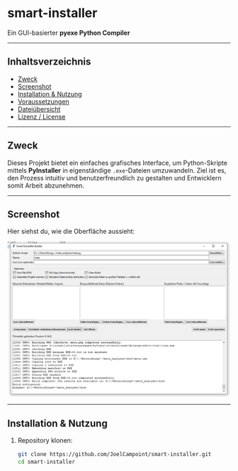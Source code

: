 # smart-installer

Ein GUI-basierter **pyexe Python Compiler**

---

##  Inhaltsverzeichnis

- [Zweck](#zweck)  
- [Screenshot](#screenshot)  
- [Installation & Nutzung](#installation--nutzung)  
- [Voraussetzungen](#voraussetzungen)  
- [Dateiübersicht](#dateiübersicht)  
- [Lizenz / License](#lizenz--license)

---

## Zweck

Dieses Projekt bietet ein einfaches grafisches Interface, um Python-Skripte mittels **PyInstaller** in eigenständige `.exe`-Dateien umzuwandeln. Ziel ist es, den Prozess intuitiv und benutzerfreundlich zu gestalten und Entwicklern somit Arbeit abzunehmen.

---

## Screenshot

Hier siehst du, wie die Oberfläche aussieht:

![GUI Screenshot](screenshot.png)



---

## Installation & Nutzung

1. Repository klonen:

   ```bash
   git clone https://github.com/JoelCampoint/smart-installer.git
   cd smart-installer
